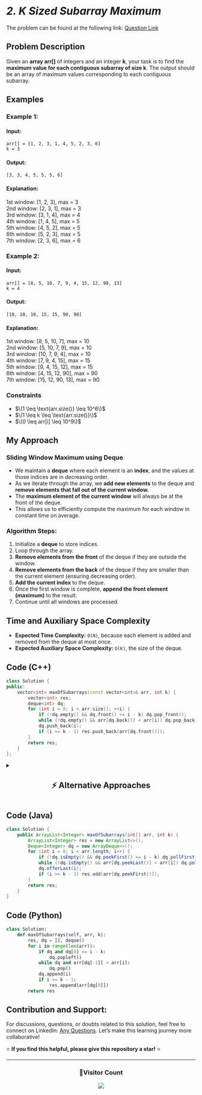 # _2. K Sized Subarray Maximum_

The problem can be found at the following link: [Question Link](https://www.geeksforgeeks.org/problems/maximum-of-all-subarrays-of-size-k3101/1)

## **Problem Description**

Given an **array arr[]** of integers and an integer **k**, your task is to find the **maximum value for each contiguous subarray of size k**. The output should be an array of maximum values corresponding to each contiguous subarray.

## **Examples**

### **Example 1:**

#### **Input:**

`arr[] = [1, 2, 3, 1, 4, 5, 2, 3, 6]`  
`k = 3`

#### **Output:**

`[3, 3, 4, 5, 5, 5, 6]`

#### **Explanation:**

1st window: [1, 2, 3], max = 3  
2nd window: [2, 3, 1], max = 3  
3rd window: [3, 1, 4], max = 4  
4th window: [1, 4, 5], max = 5  
5th window: [4, 5, 2], max = 5  
6th window: [5, 2, 3], max = 5  
7th window: [2, 3, 6], max = 6

### **Example 2:**

#### **Input:**

`arr[] = [8, 5, 10, 7, 9, 4, 15, 12, 90, 13]`  
`k = 4`

#### **Output:**

`[10, 10, 10, 15, 15, 90, 90]`

#### **Explanation:**

1st window: [8, 5, 10, 7], max = 10  
2nd window: [5, 10, 7, 9], max = 10  
3rd window: [10, 7, 9, 4], max = 10  
4th window: [7, 9, 4, 15], max = 15  
5th window: [9, 4, 15, 12], max = 15  
6th window: [4, 15, 12, 90], max = 90  
7th window: [15, 12, 90, 13], max = 90

### **Constraints**

- $\(1 \leq \text{arr.size()} \leq 10^6\)$
- $\(1 \leq k \leq \text{arr.size()}\)$
- $\(0 \leq arr[i] \leq 10^9\)$

## **My Approach**

### **Sliding Window Maximum using Deque**

- We maintain a **deque** where each element is an **index**, and the values at those indices are in decreasing order.
- As we iterate through the array, we **add new elements** to the deque and **remove elements that fall out of the current window.**
- The **maximum element of the current window** will always be at the front of the deque.
- This allows us to efficiently compute the maximum for each window in constant time on average.

### **Algorithm Steps:**

1. Initialize a **deque** to store indices.
2. Loop through the array.
3. **Remove elements from the front** of the deque if they are outside the window.
4. **Remove elements from the back** of the deque if they are smaller than the current element (ensuring decreasing order).
5. **Add the current index** to the deque.
6. Once the first window is complete, **append the front element (maximum)** to the result.
7. Continue until all windows are processed.

## **Time and Auxiliary Space Complexity**

- **Expected Time Complexity:** `O(N)`, because each element is added and removed from the deque at most once.
- **Expected Auxiliary Space Complexity:** `O(K)`, the size of the deque.

## **Code (C++)**

```cpp
class Solution {
public:
    vector<int> maxOfSubarrays(const vector<int>& arr, int k) {
        vector<int> res;
        deque<int> dq;
        for (int i = 0; i < arr.size(); ++i) {
            if (!dq.empty() && dq.front() <= i - k) dq.pop_front();
            while (!dq.empty() && arr[dq.back()] < arr[i]) dq.pop_back();
            dq.push_back(i);
            if (i >= k - 1) res.push_back(arr[dq.front()]);
        }
        return res;
    }
};
```

<details>  
  <summary><h2 align="center">⚡ Alternative Approaches</h2></summary>

## **2️⃣ Using Priority Queue (O(N log K) Time, O(K) Space)**

This approach uses a max-heap to maintain the maximum in each window.

```cpp
class Solution {
public:
    vector<int> maxOfSubarrays(const vector<int>& arr, int k) {
        vector<int> res;
        priority_queue<pair<int, int>> pq;
        for (int i = 0; i < arr.size(); ++i) {
            pq.emplace(arr[i], i);
            if (i >= k - 1) {
                while (pq.top().second <= i - k) pq.pop();
                res.push_back(pq.top().first);
            }
        }
        return res;
    }
};
```

🔹 **Pros:** Simpler logic using a priority queue.  
🔹 **Cons:** Slightly slower due to O(log K) insertion/deletion operations.

## **3️⃣ Using Multiset (O(N log K) Time, O(K) Space)**

This approach leverages `multiset` for ordered window maximum.

```cpp
class Solution {
public:
    vector<int> maxOfSubarrays(const vector<int>& arr, int k) {
        vector<int> res;
        multiset<int> window;
        for (int i = 0; i < arr.size(); ++i) {
            window.insert(arr[i]);
            if (i >= k - 1) {
                res.push_back(*window.rbegin());
                window.erase(window.find(arr[i - k + 1]));
            }
        }
        return res;
    }
};
```

🔹 **Pros:** Provides ordered elements inside the window.  
🔹 **Cons:** O(log K) insertion and deletion cause performance overhead.

## **📊 Comparison of Approaches**

| **Approach**        | ⏱️ **Time Complexity** | 🗂️ **Space Complexity** | ✅ **Pros**             | ⚠️ **Cons**       |
| ------------------- | ---------------------- | ----------------------- | ----------------------- | ----------------- |
| **Deque (Optimal)** | 🟢 O(N)                | 🟢 O(K)                 | Fastest, minimal memory | None              |
| **Priority Queue**  | 🟡 O(N log K)          | 🟡 O(K)                 | Simple to implement     | Slower than deque |
| **Multiset**        | 🟡 O(N log K)          | 🟡 O(K)                 | Maintains order         | Slower than deque |

## 💡 **Best Choice?**

- ✅ **For optimal performance:** Deque-based approach (O(N) time, O(K) space).
- ✅ **For priority order requirement:** Multiset-based approach.
- ✅ **For easier implementation:** Priority queue approach.

</details>

## **Code (Java)**

```java
class Solution {
    public ArrayList<Integer> maxOfSubarrays(int[] arr, int k) {
        ArrayList<Integer> res = new ArrayList<>();
        Deque<Integer> dq = new ArrayDeque<>();
        for (int i = 0; i < arr.length; i++) {
            if (!dq.isEmpty() && dq.peekFirst() <= i - k) dq.pollFirst();
            while (!dq.isEmpty() && arr[dq.peekLast()] < arr[i]) dq.pollLast();
            dq.offerLast(i);
            if (i >= k - 1) res.add(arr[dq.peekFirst()]);
        }
        return res;
    }
}
```

## **Code (Python)**

```python
class Solution:
    def maxOfSubarrays(self, arr, k):
        res, dq = [], deque()
        for i in range(len(arr)):
            if dq and dq[0] <= i - k:
                dq.popleft()
            while dq and arr[dq[-1]] < arr[i]:
                dq.pop()
            dq.append(i)
            if i >= k - 1:
                res.append(arr[dq[0]])
        return res
```

## **Contribution and Support:**

For discussions, questions, or doubts related to this solution, feel free to connect on LinkedIn: [Any Questions](https://www.linkedin.com/in/patel-hetkumar-sandipbhai-8b110525a/). Let’s make this learning journey more collaborative!

⭐ **If you find this helpful, please give this repository a star!** ⭐

---

<div align="center">
  <h3><b>📍Visitor Count</b></h3>
</div>

<p align="center">
  <img src="https://profile-counter.glitch.me/Hunterdii/count.svg" />
</p>
